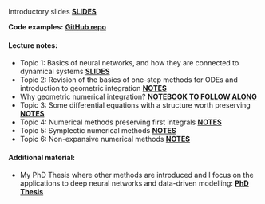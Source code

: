Introductory slides [**SLIDES**](https://docs.google.com/presentation/d/1MZfbEtq8GmEjDnp64cMnYh8c_Jet_9PPRvgwBLBW9RM/edit?usp=sharing)

**Code examples:** [**GitHub repo**](https://github.com/davidemurari/univrGeometricIntegration)

#### Lecture notes:

- Topic 1: Basics of neural networks, and how they are connected to dynamical systems [**SLIDES**](/static/notesunivr2024/slidesBackground.pdf)
- Topic 2: Revision of the basics of one-step methods for ODEs and introduction to geometric integration [**NOTES**](/static/notesunivr2024/revision.pdf)
- Why geometric numerical integration? [**NOTEBOOK TO FOLLOW ALONG**](https://github.com/davidemurari/univrGeometricIntegration/blob/main/whyGeometricIntegration.ipynb)
- Topic 3: Some differential equations with a structure worth preserving [**NOTES**](/static/notesunivr2024/structure.pdf)
- Topic 4: Numerical methods preserving first integrals [**NOTES**](/static/notesunivr2024/firstIntegrals.pdf)
- Topic 5: Symplectic numerical methods [**NOTES**](/static/notesunivr2024/symplectic.pdf)
- Topic 6: Non-expansive numerical methods [**NOTES**](/static/notesunivr2024/contractive.pdf)

#### Additional material:
- My PhD Thesis where other methods are introduced and I focus on the applications to deep neural networks and data-driven modelling: [**PhD Thesis**](/phd_thesis.pdf)